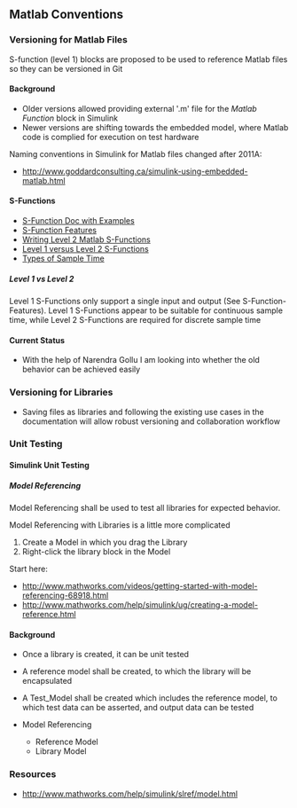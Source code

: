 ## Matlab Conventions

### Versioning for Matlab Files
S-function (level 1) blocks are proposed to be used to reference Matlab files so they can be versioned in Git

#### Background
- Older versions allowed providing external '.m' file for the *Matlab Function* block in Simulink
- Newer versions are shifting towards the embedded model, where Matlab code is complied for execution on test hardware

Naming conventions in Simulink for Matlab files changed after 2011A:
- http://www.goddardconsulting.ca/simulink-using-embedded-matlab.html

#### S-Functions

- [S-Function Doc with Examples](http://www.mathworks.com/help/simulink/matlab-s-functions-1.html)
- [S-Function Features](http://www.mathworks.com/help/simulink/sfg/s-function-features.html)
- [Writing Level 2 Matlab S-Functions](http://www.mathworks.com/help/simulink/sfg/writing-level-2-matlab-s-functions.html)
- [Level 1 versus Level 2 S-Functions](http://www.mathworks.com/help/simulink/sfg/level-1-versus-level-2-s-functions.html)
- [Types of Sample Time](http://www.mathworks.com/help/simulink/ug/types-of-sample-time.html)

##### Level 1 vs Level 2

Level 1 S-Functions only support a single input and output (See S-Function-Features).
Level 1 S-Functions appear to be suitable for continuous sample time, while Level 2 S-Functions are required for discrete sample time

#### Current Status
- With the help of Narendra Gollu I am looking into whether the old behavior can be achieved easily

### Versioning for Libraries
- Saving files as libraries and following the existing use cases in the documentation will allow robust versioning and collaboration workflow

### Unit Testing

#### Simulink Unit Testing

##### Model Referencing

Model Referencing shall be used to test all libraries for expected behavior. 

Model Referencing with Libraries is a little more complicated

1. Create a Model in which you drag the Library
2. Right-click the library block in the Model 

Start here:

- http://www.mathworks.com/videos/getting-started-with-model-referencing-68918.html
- http://www.mathworks.com/help/simulink/ug/creating-a-model-reference.html 

#### Background
- Once a library is created, it can be unit tested
- A reference model shall be created, to which the library will be encapsulated
- A Test_Model shall be created which includes the reference model, to which test data can be asserted, and output data can be tested

- Model Referencing
    - Reference Model
    - Library Model

### Resources
- http://www.mathworks.com/help/simulink/slref/model.html
